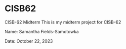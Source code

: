 # CISB62
CISB-62 Midterm
This is my midterm project for CISB-62

Name: Samantha Fields-Samotowka

Date: October 22, 2023
